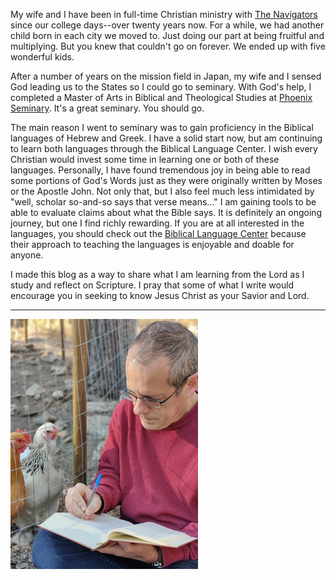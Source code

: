 My wife and I have been in full-time Christian ministry with [The Navigators](https://www.navigators.org) since our college days--over twenty years now. For a while, we had another child born in each city we moved to. Just doing our part at being fruitful and multiplying. But you knew that couldn't go on forever. We ended up with five wonderful kids.

After a number of years on the mission field in Japan, my wife and I sensed God leading us to the States so I could go to seminary. With God's help, I completed a Master of Arts in Biblical and Theological Studies at [Phoenix Seminary](https://www.ps.edu). It's a great seminary. You should go.

The main reason I went to seminary was to gain proficiency in the Biblical languages of Hebrew and Greek. I have a solid start now, but am continuing to learn both languages through the Biblical Language Center. I wish every Christian would invest some time in learning one or both of these languages. Personally, I have found tremendous joy in being able to read some portions of God's Words just as they were originally written by Moses or the Apostle John. Not only that, but I also feel much less intimidated by "well, scholar so-and-so says that verse means..." I am gaining tools to be able to evaluate claims about what the Bible says. It is definitely an ongoing journey, but one I find richly rewarding. If you are at all interested in the languages, you should check out the [Biblical Language Center](https://www.biblicallanguagecenter.com) because their approach to teaching the languages is enjoyable and doable for anyone.

I made this blog as a way to share what I am learning from the Lord as I study and reflect on Scripture. I pray that some of what I write would encourage you in seeking to know Jesus Christ as your Savior and Lord. 

---

![tj](assets/images/tj-hayes.jpg)
